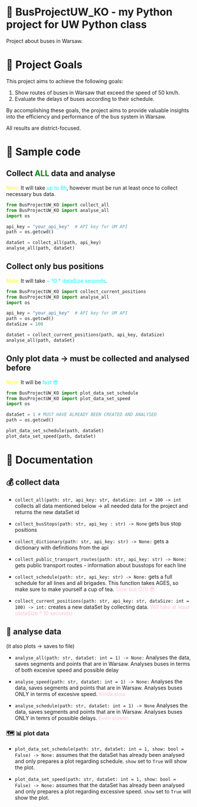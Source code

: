 # 🚌 BusProjectUW_KO - my Python project for UW Python class

Project about buses in Warsaw.

# 🥅 Project Goals

This project aims to achieve the following goals:

1. Show routes of buses in Warsaw that exceed the speed of 50 km/h.
2. Evaluate the delays of buses according to their schedule.

By accomplishing these goals, the project aims to provide valuable insights into the efficiency and performance of the bus system in Warsaw. 

All results are district-focused.

# 🍱 Sample code

## Collect <span style="color:green">ALL</span> data and analyse
<span style="color:yellow">Note:</span> It will take <span style="color:cyan">up to 6h</span>, however must be run at least once to collect necessary bus data.
```python
from BusProjectUW_KO import collect_all
from BusProjectUW_KO import analyse_all
import os

api_key = "your_api_key"  # API key for UM API
path = os.getcwd()

dataSet = collect_all(path, api_key)
analyse_all(path, dataSet)
```

## Collect only bus positions
<span style="color:yellow">Note:</span> It will take <span style="color:cyan">~ 10 * dataSize seconds</span>.
```python
from BusProjectUW_KO import collect_current_positions
from BusProjectUW_KO import analyse_all
import os

api_key = "your_api_key"  # API key for UM API
path = os.getcwd()
dataSize = 100

dataSet = collect_current_positions(path, api_key, dataSize)
analyse_all(path, dataSet)
```

## Only plot data -> must be collected and analysed before
<span style="color:yellow">Note:</span> It will be <span style="color:cyan">fast 😎</span>
```python
from BusProjectUW_KO import plot_data_set_schedule
from BusProjectUW_KO import plot_data_set_speed
import os

dataSet = 1 # MUST HAVE ALREADY BEEN CREATED AND ANALYSED
path = os.getcwd()

plot_data_set_schedule(path, dataSet)
plot_data_set_speed(path, dataSet)
```

# 📖 Documentation

## 💰 collect data
- `collect_all(path: str, api_key: str, dataSize: int = 100 -> int` collects all data mentioned below -> all needed data for the project and returns the new dataSet id

- `collect_busStops(path: str, api_key : str) -> None` gets bus stop positions 

- `collect_dictionary(path: str, api_key: str) -> None:` gets a dictionary with definitions from the api

- `collect_public_transport_routes(path: str, api_key: str) -> None:` gets public transport routes - information about busstops for each line

- `collect_schedule(path: str, api_key: str) -> None:` gets a full schedule for all lines and all brigades. This function takes AGES, so make sure to make yourself a cup of tea. <span style="color: pink">Slow but O(1) 😎</span>

- `collect_current_positions(path: str, api_key: str, dataSize: int = 100) -> int:` creates a new dataSet by collecting data. <span style="color: pink">Will take at least (dataSize * 10 seconds)</span>


## 🤔 analyse data 
(it also plots -> saves to file)
- `analyse_all(path: str, dataSet: int = 1) -> None:` Analyses the data, saves segments and points that are in Warsaw. Analyses buses in terms of both excesive speed and possible delay 

- `analyse_speed(path: str, dataSet: int = 1) -> None:` Analyses the data, saves segments and points that are in Warsaw. Analyses buses ONLY in terms of excesive speed. <span style="color: pink">Kinda slow.</span>

- `analyse_schedule(path: str, dataSet: int = 1) -> None` Analyses the data, saves segments and points that are in Warsaw. Analyses buses ONLY in temrs of possible delays. <span style="color: pink">Even slower.</span>

### 🗺️ 📊 plot data

- `plot_data_set_schedule(path: str, dataSet: int = 1, show: bool = False) -> None:` assumes that the dataSet has already been analysed and only prepares a plot regarding schedule. `show` set to `True` will show the plot.

- `plot_data_set_speed(path: str, dataSet: int = 1, show: bool = False) -> None:` assumes that the dataSet has already been analysed and only prepares a plot regarding excessive speed. `show` set to `True` will show the plot.
